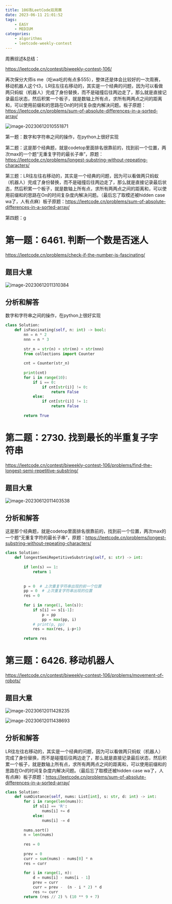 ```yaml
---
title: 106场LeetCode双周赛
date: 2023-06-11 21:01:52
tags:
	- EASY
	- MEDIUM
categories:
	- algorithms
	- leetcode-weekly-contest
---
```


周赛综述&总结：

https://leetcode.cn/contest/biweekly-contest-106/

再次保分大师is me（吃wa吃的有点多555），整体还是体会比较好的一次周赛，移动机器人这个t3，LR往左往右移动的，其实是一个经典的问题，因为可以看做两只蚂蚁（机器人）完成了身份替换，而不是碰撞后往两边走了，那么就是直接记录最后状态，然后积累一个板子，就是数轴上所有点，求所有两两点之间的距离和，可以使用前缀和的思路在On的时间复杂度内解决问题。板子原题：https://leetcode.cn/problems/sum-of-absolute-differences-in-a-sorted-array/

![image-20230612010551871](http://yixuan004.oss-cn-hangzhou.aliyuncs.com/img/image-20230612010551871.png)

第一题：数字和字符串之间的操作，在python上很好实现

第二题：这是那个经典题，就是codetop里面排名很靠前的，找到前一个位置，两次max的一个题“无重复字符的最长子串”，原题：https://leetcode.cn/problems/longest-substring-without-repeating-characters/

第三题：LR往左往右移动的，其实是一个经典的问题，因为可以看做两只蚂蚁（机器人）完成了身份替换，而不是碰撞后往两边走了，那么就是直接记录最后状态，然后积累一个板子，就是数轴上所有点，求所有两两点之间的距离和，可以使用前缀和的思路在On的时间复杂度内解决问题。（最后忘了取模还被hidden case wa了，人有点麻）板子原题：https://leetcode.cn/problems/sum-of-absolute-differences-in-a-sorted-array/

第四题：g

<!--more-->

# 第一题：6461. 判断一个数是否迷人

https://leetcode.cn/problems/check-if-the-number-is-fascinating/

## 题目大意

![image-20230612011310384](http://yixuan004.oss-cn-hangzhou.aliyuncs.com/img/image-20230612011310384.png)

## 分析和解答

数字和字符串之间的操作，在python上很好实现

```python
class Solution:
    def isFascinating(self, n: int) -> bool:
        nn = n * 2
        nnn = n * 3
        
        str_n = str(n) + str(nn) + str(nnn)
        from collections import Counter
        
        cnt = Counter(str_n)
        
        print(cnt)
        for i in range(10):
            if i == 0:
                if cnt[str(i)] != 0:
                    return False
            else:
                if cnt[str(i)] != 1:
                    return False
        
        return True
```

# 第二题：2730. 找到最长的半重复子字符串

https://leetcode.cn/contest/biweekly-contest-106/problems/find-the-longest-semi-repetitive-substring/

## 题目大意

![image-20230612011403538](http://yixuan004.oss-cn-hangzhou.aliyuncs.com/img/image-20230612011403538.png)

## 分析和解答

这是那个经典题，就是codetop里面排名很靠前的，找到前一个位置，两次max的一个题“无重复字符的最长子串”，原题：https://leetcode.cn/problems/longest-substring-without-repeating-characters/

```python
class Solution:
    def longestSemiRepetitiveSubstring(self, s: str) -> int:
        
        if len(s) == 1:
            return 1
        
        
        p = 0  # 上次重复字符串出现的前一个位置
        pp = 0  # 上次重复字符串出现的位置
        res = 0
        
        for i in range(1, len(s)):
            if s[i] == s[i-1]:
                p = pp
                pp = max(pp, i)
            # print(p, pp)
            res = max(res, i-p+1)
        
        return res
```

# 第三题：6426. 移动机器人

https://leetcode.cn/contest/biweekly-contest-106/problems/movement-of-robots/

## 题目大意

![image-20230612011428235](http://yixuan004.oss-cn-hangzhou.aliyuncs.com/img/image-20230612011428235.png)

![image-20230612011438693](http://yixuan004.oss-cn-hangzhou.aliyuncs.com/img/image-20230612011438693.png)

## 分析和解答

LR往左往右移动的，其实是一个经典的问题，因为可以看做两只蚂蚁（机器人）完成了身份替换，而不是碰撞后往两边走了，那么就是直接记录最后状态，然后积累一个板子，就是数轴上所有点，求所有两两点之间的距离和，可以使用前缀和的思路在On的时间复杂度内解决问题。（最后忘了取模还被hidden case wa了，人有点麻）板子原题：https://leetcode.cn/problems/sum-of-absolute-differences-in-a-sorted-array/

```python
class Solution:
    def sumDistance(self, nums: List[int], s: str, d: int) -> int:
        for i in range(len(nums)):
            if s[i] == 'R':
                nums[i] += d
            else:
                nums[i] -= d
        
        nums.sort()
        n = len(nums)
        
        res = 0
        
        prev = 0
        curr = sum(nums) - nums[0] * n    
        res = curr
        
        for i in range(1, n):
            d = nums[i] - nums[i - 1]
            prev = curr
            curr = prev -  (n - i * 2) * d
            res += curr
        return (res // 2) % (10 ** 9 + 7)
```

